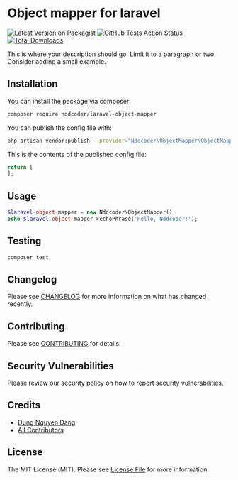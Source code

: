 # Object mapper for laravel

[![Latest Version on Packagist](https://img.shields.io/packagist/v/nddcoder/laravel-object-mapper.svg?style=flat-square)](https://packagist.org/packages/nddcoder/laravel-object-mapper)
[![GitHub Tests Action Status](https://img.shields.io/github/workflow/status/nddcoder/laravel-object-mapper/run-tests?label=tests)](https://github.com/nddcoder/laravel-object-mapper/actions?query=workflow%3Arun-tests+branch%3Amaster)
[![Total Downloads](https://img.shields.io/packagist/dt/nddcoder/laravel-object-mapper.svg?style=flat-square)](https://packagist.org/packages/nddcoder/laravel-object-mapper)


This is where your description should go. Limit it to a paragraph or two. Consider adding a small example.

## Installation

You can install the package via composer:

```bash
composer require nddcoder/laravel-object-mapper
```

You can publish the config file with:
```bash
php artisan vendor:publish --provider="Nddcoder\ObjectMapper\ObjectMapperServiceProvider" --tag="config"
```

This is the contents of the published config file:

```php
return [
];
```

## Usage

``` php
$laravel-object-mapper = new Nddcoder\ObjectMapper();
echo $laravel-object-mapper->echoPhrase('Hello, Nddcoder!');
```

## Testing

``` bash
composer test
```

## Changelog

Please see [CHANGELOG](CHANGELOG.md) for more information on what has changed recently.

## Contributing

Please see [CONTRIBUTING](.github/CONTRIBUTING.md) for details.

## Security Vulnerabilities

Please review [our security policy](../../security/policy) on how to report security vulnerabilities.

## Credits

- [Dung Nguyen Dang](https://github.com/dangdungcntt)
- [All Contributors](../../contributors)

## License

The MIT License (MIT). Please see [License File](LICENSE.md) for more information.
